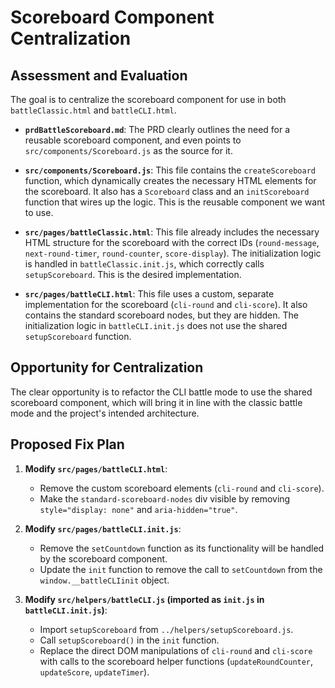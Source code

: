 # Scoreboard Component Centralization

## Assessment and Evaluation

The goal is to centralize the scoreboard component for use in both `battleClassic.html` and `battleCLI.html`.

* **`prdBattleScoreboard.md`**: The PRD clearly outlines the need for a reusable scoreboard component, and even points to `src/components/Scoreboard.js` as the source for it.

* **`src/components/Scoreboard.js`**: This file contains the `createScoreboard` function, which dynamically creates the necessary HTML elements for the scoreboard. It also has a `Scoreboard` class and an `initScoreboard` function that wires up the logic. This is the reusable component we want to use.

* **`src/pages/battleClassic.html`**: This file already includes the necessary HTML structure for the scoreboard with the correct IDs (`round-message`, `next-round-timer`, `round-counter`, `score-display`). The initialization logic is handled in `battleClassic.init.js`, which correctly calls `setupScoreboard`. This is the desired implementation.

* **`src/pages/battleCLI.html`**: This file uses a custom, separate implementation for the scoreboard (`cli-round` and `cli-score`). It also contains the standard scoreboard nodes, but they are hidden. The initialization logic in `battleCLI.init.js` does not use the shared `setupScoreboard` function.

## Opportunity for Centralization

The clear opportunity is to refactor the CLI battle mode to use the shared scoreboard component, which will bring it in line with the classic battle mode and the project's intended architecture.

## Proposed Fix Plan

1. **Modify `src/pages/battleCLI.html`**:
    * Remove the custom scoreboard elements (`cli-round` and `cli-score`).
    * Make the `standard-scoreboard-nodes` div visible by removing `style="display: none"` and `aria-hidden="true"`.

2. **Modify `src/pages/battleCLI.init.js`**:
    * Remove the `setCountdown` function as its functionality will be handled by the scoreboard component.
    * Update the `init` function to remove the call to `setCountdown` from the `window.__battleCLIinit` object.

3. **Modify `src/helpers/battleCLI.js` (imported as `init.js` in `battleCLI.init.js`)**:
    * Import `setupScoreboard` from `../helpers/setupScoreboard.js`.
    * Call `setupScoreboard()` in the `init` function.
    * Replace the direct DOM manipulations of `cli-round` and `cli-score` with calls to the scoreboard helper functions (`updateRoundCounter`, `updateScore`, `updateTimer`).
